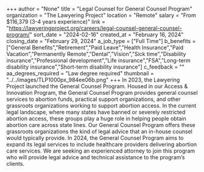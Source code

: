 +++
author = "None"
title = "Legal Counsel for General Counsel Program"
organization = "The Lawyering Project"
location = "Remote"
salary = "From $116,379 (3-4 years experience)"
link = "https://lawyeringproject.org/careers/legal-counsel-general-counsel-program/"
sort_date = "2024-02-16"
created_at = "February 16, 2024"
closing_date = "February 29, 2024"
a_job_type = ["Full Time"]
b_benefits = ["General Benefits","Retirement","Paid Leave","Health Insurance","Paid Vacation","Permanently Remote","Dental","Vision","Sick time","Disability insurance","Professional development","Life insurance","FSA","Long-term disability insurance","Short-term disability insurance"]
c_feedback = ""
aa_degrees_required = "Law degree required"
thumbnail = "../../images/TLP1000px_984ee06b.png"
+++
In 2023, the Lawyering Project launched the General Counsel Program. Housed in our Access & Innovation Program, the General Counsel Program provides general counsel services to abortion funds, practical support organizations, and other grassroots organizations working to support abortion access.  In the current legal landscape, where many states have banned or severely restricted abortion access, these groups play a huge role in helping people obtain abortion care across state lines. Our General Counsel Program offers these grassroots organizations the kind of legal advice that an in-house counsel would typically provide.  In 2024, the General Counsel Program aims to expand its legal services to include healthcare providers delivering abortion care services.  We are seeking an experienced attorney to join this program who will provide legal advice and technical assistance to the program’s clients.   